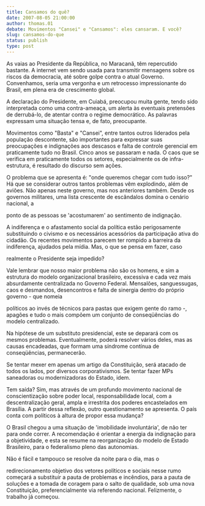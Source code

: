 ```yaml
---
title: Cansamos do quê?
date: 2007-08-05 21:00:00
author: thomas.01
debate: Movimentos "Cansei" e "Cansamos": eles cansaram. E você?
slug: cansamos-do-que
status: publish 
type: post
---
```


As vaias ao Presidente da República, no Maracanã, têm repercutido bastante. A internet vem sendo usada para transmitir mensagens sobre os riscos da democracia, até sobre golpe contra o atual Governo. Convenhamos, seria uma vergonha e um retrocesso impressionante do Brasil, em plena era de crescimento global.  

A declaração do Presidente, em Cuiabá, preocupou muita gente, tendo sido interpretada como uma contra-ameaça, um alerta às eventuais pretensões de derrubá-lo, de atentar contra o regime democrático. As palavras expressam uma situação tensa e, de fato, preocupante.  

Movimentos como "Basta" e "Cansei", entre tantos outros liderados pela população descontente, são importantes para expressar suas preocupações e indignações aos descasos e falta de controle gerencial em praticamente tudo no Brasil. Cinco anos se passaram e nada. O caos que se verifica em praticamente todos os setores, especialmente os de infra-estrutura, é resultado do discurso sem ações.  

O problema que se apresenta é: "onde queremos chegar com tudo isso?" Há que se considerar outros tantos problemas vêm explodindo, além de aviões. Não apenas neste governo, mas nos anteriores também. Desde os governos militares, uma lista crescente de escândalos domina o cenário nacional, a  

ponto de as pessoas se 'acostumarem' ao sentimento de indignação.  

A indiferença e o afastamento social da política estão perigosamente substituindo o civismo e os necessários acessórios da participação ativa do cidadão. Os recentes movimentos parecem ter rompido a barreira da indiferença, ajudados pela mídia. Mas, o que se pensa em fazer, caso  

realmente o Presidente seja impedido?  

Vale lembrar que nosso maior problema não são os homens, e sim a estrutura do modelo organizacional brasileiro, excessiva e cada vez mais absurdamente centralizada no Governo Federal. Mensalões, sanguessugas, caos e desmandos, desencontros e falta de sinergia dentro do próprio governo - que nomeia  

políticos ao invés de técnicos para pastas que exigem gente do ramo -, apagões e tudo o mais compõem um conjunto de conseqüências do modelo centralizado.  

Na hipótese de um substituto presidencial, este se deparará com os mesmos problemas. Eventualmente, poderá resolver vários deles, mas as causas encadeadas, que formam uma síndrome contínua de conseqüências, permanecerão.   

Se tentar mexer em apenas um artigo da Constituição, será atacado de todos os lados, por diversos corporativismos. Se tentar fazer MPs saneadoras ou modernizadoras do Estado, idem.  

Tem saída? Sim, mas através de um profundo movimento nacional de conscientização sobre poder local, responsabilidade local, com a descentralização geral, ampla e irrestrita dos poderes encastelados em Brasília. A partir dessa reflexão, outro questionamento se apresenta. O país conta com políticos à altura de propor essa mudança?  

O Brasil chegou a uma situação de 'imobilidade involuntária', de não ter para onde correr. A recomendação é orientar a energia da indignação para a objetividade, e esta se resume na reorganização do modelo de Estado Brasileiro, para o federalismo pleno das autonomias.  

Não é fácil e tampouco se resolve da noite para o dia, mas o  

redirecionamento objetivo dos vetores políticos e sociais nesse rumo começará a substituir a pauta de problemas e incêndios, para a pauta de soluções e a tomada de coragem para o salto de qualidade, sob uma nova Constituição, preferencialmente via referendo nacional. Felizmente, o trabalho já começou.
